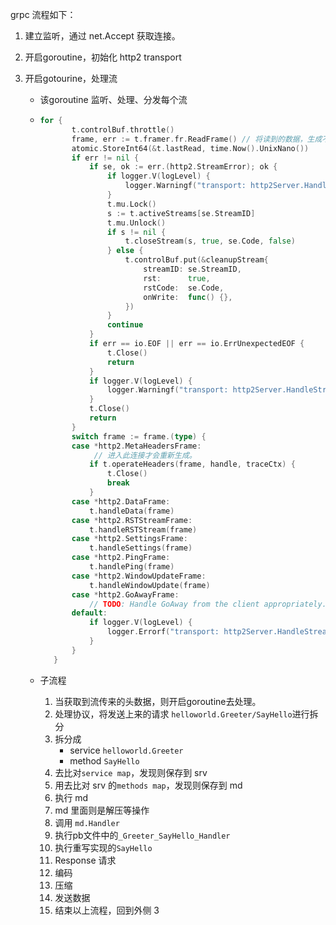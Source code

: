grpc 流程如下：

1. 建立监听，通过 net.Accept 获取连接。

2. 开启goroutine，初始化 http2 transport

3. 开启gotourine，处理流

   - 该goroutine 监听、处理、分发每个流

   - ```go
     for {
     		t.controlBuf.throttle()
     		frame, err := t.framer.fr.ReadFrame() // 将读到的数据，生成不通的frame，在下层通过类型断言不同的结果。
     		atomic.StoreInt64(&t.lastRead, time.Now().UnixNano())
     		if err != nil {
     			if se, ok := err.(http2.StreamError); ok {
     				if logger.V(logLevel) {
     					logger.Warningf("transport: http2Server.HandleStreams encountered http2.StreamError: %v", se)
     				}
     				t.mu.Lock()
     				s := t.activeStreams[se.StreamID]
     				t.mu.Unlock()
     				if s != nil {
     					t.closeStream(s, true, se.Code, false)
     				} else {
     					t.controlBuf.put(&cleanupStream{
     						streamID: se.StreamID,
     						rst:      true,
     						rstCode:  se.Code,
     						onWrite:  func() {},
     					})
     				}
     				continue
     			}
     			if err == io.EOF || err == io.ErrUnexpectedEOF {
     				t.Close()
     				return
     			}
     			if logger.V(logLevel) {
     				logger.Warningf("transport: http2Server.HandleStreams failed to read frame: %v", err)
     			}
     			t.Close()
     			return
     		}
     		switch frame := frame.(type) {
     		case *http2.MetaHeadersFrame:
                 // 进入此连接才会重新生成。
     			if t.operateHeaders(frame, handle, traceCtx) {
     				t.Close()
     				break
     			}
     		case *http2.DataFrame:
     			t.handleData(frame)
     		case *http2.RSTStreamFrame:
     			t.handleRSTStream(frame)
     		case *http2.SettingsFrame:
     			t.handleSettings(frame)
     		case *http2.PingFrame:
     			t.handlePing(frame)
     		case *http2.WindowUpdateFrame:
     			t.handleWindowUpdate(frame)
     		case *http2.GoAwayFrame:
     			// TODO: Handle GoAway from the client appropriately.
     		default:
     			if logger.V(logLevel) {
     				logger.Errorf("transport: http2Server.HandleStreams found unhandled frame type %v.", frame)
     			}
     		}
     	}
     ```
     
   - 子流程
   
     1. 当获取到流传来的头数据，则开启goroutine去处理。
     2. 处理协议，将发送上来的请求 `helloworld.Greeter/SayHello`进行拆分
     3. 拆分成
        - service `helloworld.Greeter`
        - method `SayHello`
     4. 去比对`service map`，发现则保存到 srv
     5. 用去比对 srv 的`methods map`，发现则保存到 md
     6. 执行 md
     7. md 里面则是解压等操作
     8. 调用 `md.Handler`
     9. 执行pb文件中的`_Greeter_SayHello_Handler`
     10. 执行重写实现的`SayHello`
     11. Response 请求
     12. 编码
     13. 压缩
     14. 发送数据
     15. 结束以上流程，回到外侧 3